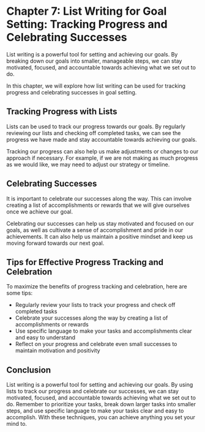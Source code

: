 Chapter 7: List Writing for Goal Setting: Tracking Progress and Celebrating Successes
=====================================================================================

List writing is a powerful tool for setting and achieving our goals. By breaking down our goals into smaller, manageable steps, we can stay motivated, focused, and accountable towards achieving what we set out to do.

In this chapter, we will explore how list writing can be used for tracking progress and celebrating successes in goal setting.

Tracking Progress with Lists
----------------------------

Lists can be used to track our progress towards our goals. By regularly reviewing our lists and checking off completed tasks, we can see the progress we have made and stay accountable towards achieving our goals.

Tracking our progress can also help us make adjustments or changes to our approach if necessary. For example, if we are not making as much progress as we would like, we may need to adjust our strategy or timeline.

Celebrating Successes
---------------------

It is important to celebrate our successes along the way. This can involve creating a list of accomplishments or rewards that we will give ourselves once we achieve our goal.

Celebrating our successes can help us stay motivated and focused on our goals, as well as cultivate a sense of accomplishment and pride in our achievements. It can also help us maintain a positive mindset and keep us moving forward towards our next goal.

Tips for Effective Progress Tracking and Celebration
----------------------------------------------------

To maximize the benefits of progress tracking and celebration, here are some tips:

* Regularly review your lists to track your progress and check off completed tasks
* Celebrate your successes along the way by creating a list of accomplishments or rewards
* Use specific language to make your tasks and accomplishments clear and easy to understand
* Reflect on your progress and celebrate even small successes to maintain motivation and positivity

Conclusion
----------

List writing is a powerful tool for setting and achieving our goals. By using lists to track our progress and celebrate our successes, we can stay motivated, focused, and accountable towards achieving what we set out to do. Remember to prioritize your tasks, break down larger tasks into smaller steps, and use specific language to make your tasks clear and easy to accomplish. With these techniques, you can achieve anything you set your mind to.
